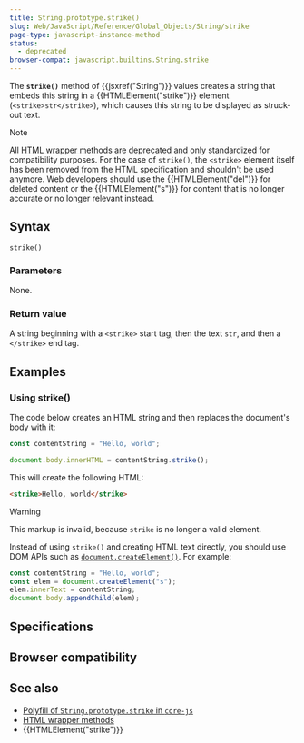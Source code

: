 ```yaml
---
title: String.prototype.strike()
slug: Web/JavaScript/Reference/Global_Objects/String/strike
page-type: javascript-instance-method
status:
  - deprecated
browser-compat: javascript.builtins.String.strike
---
```


 

The **`strike()`** method of {{jsxref("String")}} values creates a string that embeds this string in a {{HTMLElement("strike")}} element (`<strike>str</strike>`), which causes this string to be displayed as struck-out text.

> [!NOTE]
> All [HTML wrapper methods](/Web/JavaScript/Reference/Global_Objects/String#html_wrapper_methods) are deprecated and only standardized for compatibility purposes. For the case of `strike()`, the `<strike>` element itself has been removed from the HTML specification and shouldn't be used anymore. Web developers should use the {{HTMLElement("del")}} for deleted content or the {{HTMLElement("s")}} for content that is no longer accurate or no longer relevant instead.

## Syntax

```js-nolint
strike()
```

### Parameters

None.

### Return value

A string beginning with a `<strike>` start tag, then the text `str`, and then a `</strike>` end tag.

## Examples

### Using strike()

The code below creates an HTML string and then replaces the document's body with it:

```js
const contentString = "Hello, world";

document.body.innerHTML = contentString.strike();
```

This will create the following HTML:

```html
<strike>Hello, world</strike>
```

> [!WARNING]
> This markup is invalid, because `strike` is no longer a valid element.

Instead of using `strike()` and creating HTML text directly, you should use DOM APIs such as [`document.createElement()`](/Web/API/Document/createElement). For example:

```js
const contentString = "Hello, world";
const elem = document.createElement("s");
elem.innerText = contentString;
document.body.appendChild(elem);
```

## Specifications



## Browser compatibility



## See also

- [Polyfill of `String.prototype.strike` in `core-js`](https://github.com/zloirock/core-js#ecmascript-string-and-regexp)
- [HTML wrapper methods](/Web/JavaScript/Reference/Global_Objects/String#html_wrapper_methods)
- {{HTMLElement("strike")}}
